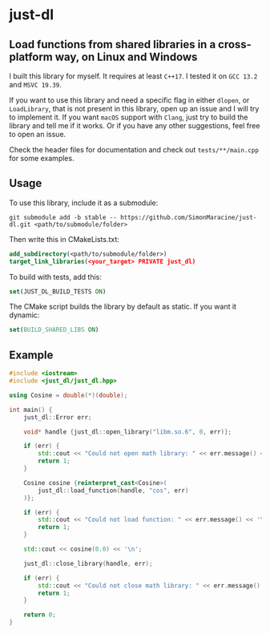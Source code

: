 # just-dl

## Load functions from shared libraries in a cross-platform way, on Linux and Windows

I built this library for myself. It requires at least `C++17`. I tested it on `GCC 13.2` and `MSVC 19.39`.

If you want to use this library and need a specific flag in either `dlopen`, or `LoadLibrary`,
that is not present in this library, open up an issue and I will try to implement it. If you want
`macOS` support with `Clang`, just try to build the library and tell me if it works. Or if you have
any other suggestions, feel free to open an issue.

Check the header files for documentation and check out `tests/**/main.cpp` for some examples.

## Usage

To use this library, include it as a submodule:

```text
git submodule add -b stable -- https://github.com/SimonMaracine/just-dl.git <path/to/submodule/folder>
```

Then write this in CMakeLists.txt:

```cmake
add_subdirectory(<path/to/submodule/folder>)
target_link_libraries(<your_target> PRIVATE just_dl)
```

To build with tests, add this:

```cmake
set(JUST_DL_BUILD_TESTS ON)
```

The CMake script builds the library by default as static. If you want it dynamic:

```cmake
set(BUILD_SHARED_LIBS ON)
```

## Example

```c++
#include <iostream>
#include <just_dl/just_dl.hpp>

using Cosine = double(*)(double);

int main() {
    just_dl::Error err;

    void* handle {just_dl::open_library("libm.so.6", 0, err)};

    if (err) {
        std::cout << "Could not open math library: " << err.message() << '\n';
        return 1;
    }

    Cosine cosine {reinterpret_cast<Cosine>(
        just_dl::load_function(handle, "cos", err)
    )};

    if (err) {
        std::cout << "Could not load function: " << err.message() << '\n';
        return 1;
    }

    std::cout << cosine(0.0) << '\n';

    just_dl::close_library(handle, err);

    if (err) {
        std::cout << "Could not close math library: " << err.message() << '\n';
        return 1;
    }

    return 0;
}
```
